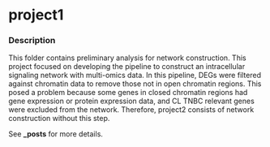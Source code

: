 project1
==============================

### Description
This folder contains preliminary analysis for network construction. This project focused on developing the pipeline to construct an intracellular signaling network with multi-omics data. In this pipeline, DEGs were filtered against chromatin data to remove those not in open chromatin regions. This posed a problem because some genes in closed chromatin regions had gene expression or protein expression data, and CL TNBC relevant genes were excluded from the network. Therefore, project2 consists of network construction without this step.

See **\_posts** for more details.

